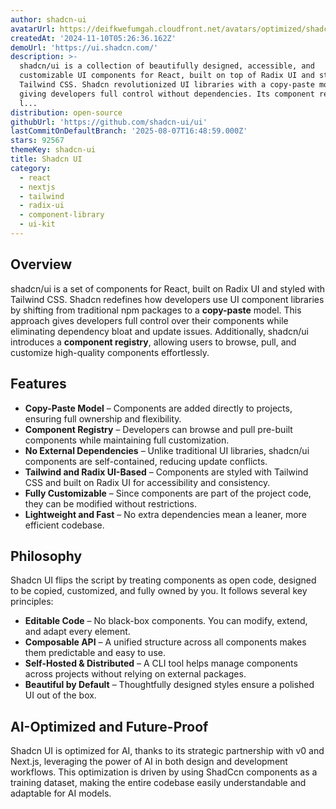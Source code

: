 ```yaml
---
author: shadcn-ui
avatarUrl: https://deifkwefumgah.cloudfront.net/avatars/optimized/shadcn-ui-avatar-128.webp
createdAt: '2024-11-10T05:26:36.162Z'
demoUrl: 'https://ui.shadcn.com/'
description: >-
  shadcn/ui is a collection of beautifully designed, accessible, and
  customizable UI components for React, built on top of Radix UI and styled with
  Tailwind CSS. Shadcn revolutionized UI libraries with a copy-paste model,
  giving developers full control without dependencies. Its component registry
  l...
distribution: open-source
githubUrl: 'https://github.com/shadcn-ui/ui'
lastCommitOnDefaultBranch: '2025-08-07T16:48:59.000Z'
stars: 92567
themeKey: shadcn-ui
title: Shadcn UI
category:
  - react
  - nextjs
  - tailwind
  - radix-ui
  - component-library
  - ui-kit
---
```

## Overview

shadcn/ui is a set of components for React, built on Radix UI and styled with Tailwind CSS. Shadcn redefines how developers use UI component libraries by shifting from traditional npm packages to a **copy-paste** model. This approach gives developers full control over their components while eliminating dependency bloat and update issues. Additionally, shadcn/ui introduces a **component registry**, allowing users to browse, pull, and customize high-quality components effortlessly.

## Features

- **Copy-Paste Model** – Components are added directly to projects, ensuring full ownership and flexibility.
- **Component Registry** – Developers can browse and pull pre-built components while maintaining full customization.
- **No External Dependencies** – Unlike traditional UI libraries, shadcn/ui components are self-contained, reducing update conflicts.
- **Tailwind and Radix UI-Based** – Components are styled with Tailwind CSS and built on Radix UI for accessibility and consistency.
- **Fully Customizable** – Since components are part of the project code, they can be modified without restrictions.
- **Lightweight and Fast** – No extra dependencies mean a leaner, more efficient codebase.

## Philosophy

Shadcn UI flips the script by treating components as open code, designed to be copied, customized, and fully owned by you. It follows several key principles:

- **Editable Code** – No black-box components. You can modify, extend, and adapt every element.
- **Composable API** – A unified structure across all components makes them predictable and easy to use.
- **Self-Hosted & Distributed** – A CLI tool helps manage components across projects without relying on external packages.
- **Beautiful by Default** – Thoughtfully designed styles ensure a polished UI out of the box.

## AI-Optimized and Future-Proof

Shadcn UI is optimized for AI, thanks to its strategic partnership with v0 and Next.js, leveraging the power of AI in both design and development workflows. This optimization is driven by using ShadCcn components as a training dataset, making the entire codebase easily understandable and adaptable for AI models.
